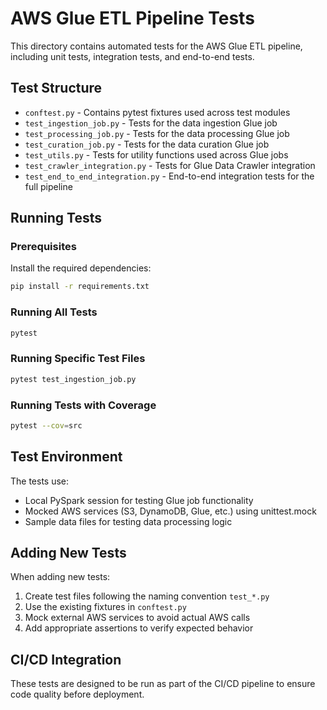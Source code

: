 # AWS Glue ETL Pipeline Tests

This directory contains automated tests for the AWS Glue ETL pipeline, including unit tests, integration tests, and end-to-end tests.

## Test Structure

- `conftest.py` - Contains pytest fixtures used across test modules
- `test_ingestion_job.py` - Tests for the data ingestion Glue job
- `test_processing_job.py` - Tests for the data processing Glue job
- `test_curation_job.py` - Tests for the data curation Glue job
- `test_utils.py` - Tests for utility functions used across Glue jobs
- `test_crawler_integration.py` - Tests for Glue Data Crawler integration
- `test_end_to_end_integration.py` - End-to-end integration tests for the full pipeline

## Running Tests

### Prerequisites

Install the required dependencies:

```bash
pip install -r requirements.txt
```

### Running All Tests

```bash
pytest
```

### Running Specific Test Files

```bash
pytest test_ingestion_job.py
```

### Running Tests with Coverage

```bash
pytest --cov=src
```

## Test Environment

The tests use:

- Local PySpark session for testing Glue job functionality
- Mocked AWS services (S3, DynamoDB, Glue, etc.) using unittest.mock
- Sample data files for testing data processing logic

## Adding New Tests

When adding new tests:

1. Create test files following the naming convention `test_*.py`
2. Use the existing fixtures in `conftest.py`
3. Mock external AWS services to avoid actual AWS calls
4. Add appropriate assertions to verify expected behavior

## CI/CD Integration

These tests are designed to be run as part of the CI/CD pipeline to ensure code quality before deployment.
